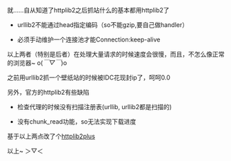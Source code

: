 就……自从知道了httplib2之后抓站什么的基本都用httplib2了

 - urllib2不能通过head指定编码（so不能gzip,要自己做handler）
 
 - 必须手动维护一个连接池才能Connection:keep-alive
 
以上两者（特别是后者）在处理大量请求的时候速度会很慢，而且，不怎么像正常的浏览器~ o(*￣▽￣*)o 

之前用urllib2抓一个壁纸站的时候被IDC花现封ip了，呵呵0.0

另外，官方的httplib2有些缺陷

 - 检查代理的时候没有扫描注册表(urllib, urllib2都是扫描的)
 
 - 没有chunk_read功能，so无法实现下载进度
 
基于以上两点改了个[httplib2plus](https://github.com/fffonion/httplib2-plus)

以上~ ＞▽＜  